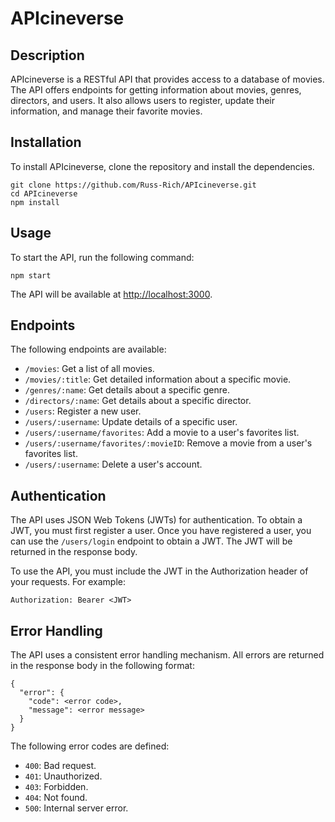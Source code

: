 # APIcineverse

## Description

APIcineverse is a RESTful API that provides access to a database of movies. The API offers endpoints for getting information about movies, genres, directors, and users. It also allows users to register, update their information, and manage their favorite movies.

## Installation

To install APIcineverse, clone the repository and install the dependencies.

```
git clone https://github.com/Russ-Rich/APIcineverse.git
cd APIcineverse
npm install
```

## Usage

To start the API, run the following command:

```
npm start
```

The API will be available at <http://localhost:3000>.

## Endpoints

The following endpoints are available:

- `/movies`: Get a list of all movies.
- `/movies/:title`: Get detailed information about a specific movie.
- `/genres/:name`: Get details about a specific genre.
- `/directors/:name`: Get details about a specific director.
- `/users`: Register a new user.
- `/users/:username`: Update details of a specific user.
- `/users/:username/favorites`: Add a movie to a user's favorites list.
- `/users/:username/favorites/:movieID`: Remove a movie from a user's favorites list.
- `/users/:username`: Delete a user's account.

## Authentication

The API uses JSON Web Tokens (JWTs) for authentication. To obtain a JWT, you must first register a user. Once you have registered a user, you can use the `/users/login` endpoint to obtain a JWT. The JWT will be returned in the response body.

To use the API, you must include the JWT in the Authorization header of your requests. For example:

```
Authorization: Bearer <JWT>
```

## Error Handling

The API uses a consistent error handling mechanism. All errors are returned in the response body in the following format:

```
{
  "error": {
    "code": <error code>,
    "message": <error message>
  }
}
```

The following error codes are defined:

- `400`: Bad request.
- `401`: Unauthorized.
- `403`: Forbidden.
- `404`: Not found.
- `500`: Internal server error.

